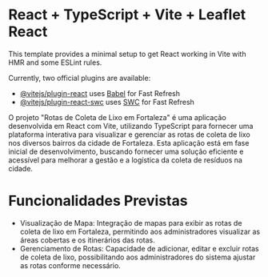 # React + TypeScript + Vite + Leaflet React

This template provides a minimal setup to get React working in Vite with HMR and some ESLint rules.

Currently, two official plugins are available:

- [@vitejs/plugin-react](https://github.com/vitejs/vite-plugin-react/blob/main/packages/plugin-react/README.md) uses [Babel](https://babeljs.io/) for Fast Refresh
- [@vitejs/plugin-react-swc](https://github.com/vitejs/vite-plugin-react-swc) uses [SWC](https://swc.rs/) for Fast Refresh

O projeto "Rotas de Coleta de Lixo em Fortaleza" é uma aplicação desenvolvida em React com Vite, utilizando TypeScript para fornecer uma plataforma interativa para visualizar e gerenciar as rotas de coleta de lixo nos diversos bairros da cidade de Fortaleza. Esta aplicação está em fase inicial de desenvolvimento, buscando fornecer uma solução eficiente e acessível para melhorar a gestão e a logística da coleta de resíduos na cidade.

# Funcionalidades Previstas

- Visualização de Mapa: Integração de mapas para exibir as rotas de coleta de lixo em Fortaleza, permitindo aos administradores visualizar as áreas cobertas e os itinerários das rotas.
- Gerenciamento de Rotas: Capacidade de adicionar, editar e excluir rotas de coleta de lixo, possibilitando aos administradores do sistema ajustar as rotas conforme necessário.

